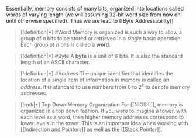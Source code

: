 Essentially, memory consists of many bits, organized into locations called words of varying length (we will assuming 32-bit word size from now on until otherwise specified). Thus we are lead to [[Byte Addressability]]

>[!definition|*] #Word 
>Memory is organized is such a way to allow a group of $n$ bits to be stored or retrieved in a *single* basic operation. Each group of $n$ bits is called a **word**. 

>[!definition|*] #Byte
>A **byte** is a unit of $8$ bits. It is also the standard length of an ASCII character.

>[!definition|*] #Address
>The unique identifier that identifies the location of a single item of information in memory is called an *address*. It is standard to use numbers from $0$ to $2^k$ to denote memory addresses.

>[!rmk|*] Top Down Memory Organization
>For [[NIOS II]], memory is organized in a top down fashion. If you were to imagine a tower, with each level as a word, then higher memory addresses correspond to lower levels in the tower. This is an important idea when working with [[Indirection and Pointers]] as well as the [[Stack Pointer]].

